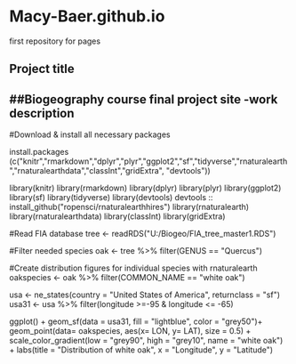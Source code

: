 # Macy-Baer.github.io
first repository for pages

## Project title
##Biogeography course final project site
-work description
- 
#Download & install all necessary packages

install.packages (c("knitr","rmarkdown","dplyr","plyr","ggplot2","sf","tidyverse","rnaturalearth","rnaturalearthdata","classInt","gridExtra", "devtools"))

library(knitr)
library(rmarkdown)
library(dplyr)
library(plyr)
library(ggplot2)
library(sf)
library(tidyverse)
library(devtools)
devtools :: install_github("ropensci/rnaturalearthhires")
library(rnaturalearth)
library(rnaturalearthdata)
library(classInt)
library(gridExtra)

#Read FIA database 
tree <- readRDS("U:/Biogeo/FIA_tree_master1.RDS")

#Filter needed species
oak <- tree %>%
  filter(GENUS == "Quercus")

#Create distribution figures for individual species with rnaturalearth
oakspecies <- oak %>%
  filter(COMMON_NAME == "white oak") 

usa <- ne_states(country = "United States of America", returnclass = "sf")
usa31 <- usa %>%
  filter(longitude >=-95 & longitude <= -65)

ggplot() +
   geom_sf(data = usa31, fill = "lightblue", color = "grey50")+
  geom_point(data= oakspecies, aes(x= LON, y= LAT), size = 0.5) +
       scale_color_gradient(low = "grey90", high = "grey10", name = "white oak") +
      labs(title = "Distribution of white oak", x = "Longitude", y = "Latitude")
      



  

